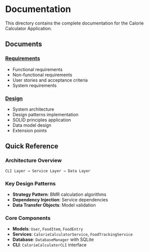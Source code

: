 # Documentation

This directory contains the complete documentation for the Calorie Calculator Application.

## Documents

### [Requirements](requirements.md)
- Functional requirements
- Non-functional requirements
- User stories and acceptance criteria
- System requirements

### [Design](design.md)
- System architecture
- Design patterns implementation
- SOLID principles application
- Data model design
- Extension points

## Quick Reference

### Architecture Overview
```
CLI Layer → Service Layer → Data Layer
```

### Key Design Patterns
- **Strategy Pattern**: BMR calculation algorithms
- **Dependency Injection**: Service dependencies
- **Data Transfer Objects**: Model validation

### Core Components
- **Models**: `User`, `FoodItem`, `FoodEntry`
- **Services**: `CalorieCalculatorService`, `FoodTrackingService`
- **Database**: `DatabaseManager` with SQLite
- **CLI**: `CalorieCalculatorCLI` interface
